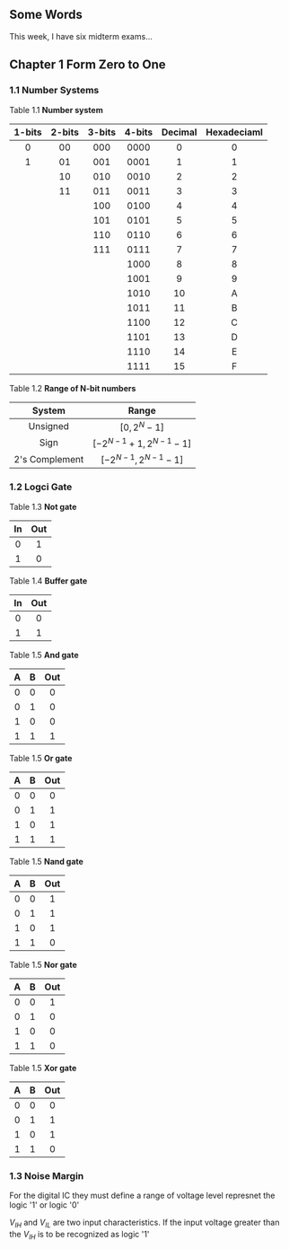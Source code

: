 ## Some Words
This week, I have six midterm exams...

## Chapter 1 Form Zero to One

### 1.1 Number Systems

Table 1.1 <b>Number system</b>

| 1-bits | 2-bits | 3-bits | 4-bits | Decimal | Hexadeciaml |
|:--------:|:--------:|:--------:|:--------:|:--------:|:--------:|
| 0 | 00 | 000 | 0000 | 0 | 0 |
| 1 | 01 | 001 | 0001 | 1 | 1 |
|   | 10 | 010 | 0010 | 2 | 2 |
|   | 11 | 011 | 0011 | 3 | 3 |
|   |    | 100 | 0100 | 4 | 4 |
|   |    | 101 | 0101 | 5 | 5 |
|   |    | 110 | 0110 | 6 | 6 |
|   |    | 111 | 0111 | 7 | 7 |
|   |    |     | 1000 | 8 | 8 |
|   |    |     | 1001 | 9 | 9 |
|   |    |     | 1010 | 10 | A |
|   |    |     | 1011 | 11 | B |
|   |    |     | 1100 | 12 | C |
|   |    |     | 1101 | 13 | D | 
|   |    |     | 1110 | 14 | E |
|   |    |     | 1111 | 15 | F |

Table 1.2 <b>Range of N-bit numbers</b>

| System | Range |
|:--:|:--:|
| Unsigned | $\left[ 0, 2^{N} - 1 \right]$ |
| Sign | $\left[ -2^{N-1} + 1, 2^{N-1} - 1 \right]$ |
| 2's Complement | $\left[ -2^{N-1}, 2^{N-1} - 1 \right]$ |

### 1.2 Logci Gate

Table 1.3 <b>Not gate</b>

|In|Out|
|:-:|:-:|
|0|1|
|1|0|

Table 1.4 <b>Buffer gate</b>

|In| Out|
|:-:|:-:|
|0|0|
|1|1|

Table 1.5 <b>And gate</b>

|A|B| Out|
|:-:|:-:|:-:|
|0|0|0|
|0|1|0|
|1|0|0|
|1|1|1|

Table 1.5 <b>Or gate</b>

|A|B| Out|
|:-:|:-:|:-:|
|0|0|0|
|0|1|1|
|1|0|1|
|1|1|1|

Table 1.5 <b>Nand gate</b>

|A|B| Out|
|:-:|:-:|:-:|
|0|0|1|
|0|1|1|
|1|0|1|
|1|1|0|

Table 1.5 <b>Nor gate</b>

|A|B| Out|
|:-:|:-:|:-:|
|0|0|1|
|0|1|0|
|1|0|0|
|1|1|0|

Table 1.5 <b>Xor gate</b>

|A|B| Out|
|:-:|:-:|:-:|
|0|0|0|
|0|1|1|
|1|0|1|
|1|1|0|

### 1.3 Noise Margin

For the digital IC they must define a range of voltage level represnet the logic '1' or logic '0'

$V_{IH}$ and $V_{IL}$ are two input characteristics. If the input voltage greater than the $V_{IH}$ is to be recognized as logic '1'



